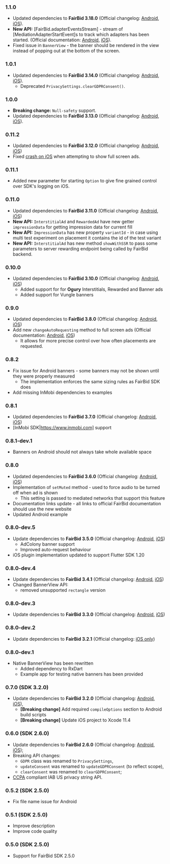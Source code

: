 ### 1.1.0
* Updated dependencies to **FairBid 3.18.0** (Official changelog: [Android](https://developer.fyber.com/hc/en-us/articles/360010205178-FairBid-Android-SDK-Changelog), [iOS](https://developer.fyber.com/hc/en-us/articles/360010021878-FairBid-iOS-SDK-Changelog)).
* **New API:** [FairBid.adapterEventsStream] - stream of [MediationAdapterStartEvent]s to track which adapters has been started. (Official documentation: [Android](https://developer.fyber.com/hc/en-us/articles/4405766010641-Adapter-Started-Callback), [iOS](https://developer.fyber.com/hc/en-us/articles/4405738348305-Adapter-Started-Callback)).
* Fixed issue in `BannerView` - the banner should be rendered in the view instead of popping out at the bottom of the screen.

### 1.0.1
* Updated dependencies to **FairBid 3.14.0** (Official changelog: [Android](https://developer.fyber.com/hc/en-us/articles/360010205178-FairBid-Android-SDK-Changelog), [iOS](https://developer.fyber.com/hc/en-us/articles/360010021878-FairBid-iOS-SDK-Changelog)).
  * Deprecated `PrivacySettings.clearGDPRConsent()`.

### 1.0.0
* **Breaking change:** `Null-safety` support.
* Updated dependencies to **FairBid 3.13.0** (Official changelog: [Android](https://developer.fyber.com/hc/en-us/articles/360010205178-FairBid-Android-SDK-Changelog), [iOS](https://developer.fyber.com/hc/en-us/articles/360010021878-FairBid-iOS-SDK-Changelog)).

### 0.11.2
* Updated dependencies to **FairBid 3.12.0** (Official changelog: [Android](https://developer.fyber.com/hc/en-us/articles/360010205178-FairBid-Android-SDK-Changelog), [iOS](https://developer.fyber.com/hc/en-us/articles/360010021878-FairBid-iOS-SDK-Changelog))
* Fixed [crash on iOS](https://github.com/ukasz123/fairbid_flutter/pull/21) when attempting to show full screen ads.

### 0.11.1
* Added new parameter for starting `Option` to give fine grained control over SDK's logging on iOS.

### 0.11.0
* Updated dependencies to **FairBid 3.11.0** (Official changelog: [Android](https://developer.fyber.com/hc/en-us/articles/360010205178-FairBid-Android-SDK-Changelog), [iOS](https://developer.fyber.com/hc/en-us/articles/360010021878-FairBid-iOS-SDK-Changelog))
* **New API:** `InterstitialAd` and `RewardedAd` have new getter `impressionData` for getting impression data for current fill
* **New API:** `ImpressionData` has new property `variantId` - in case using multi test experiment on placement it contains the id of the test variant
* **New API:** `InterstitialAd` has new method `showWithSSR` to pass some parameters to server rewarding endpoint being called by FairBid backend.

### 0.10.0
* Updated dependencies to **FairBid 3.10.0** (Official changelog: [Android](https://developer.fyber.com/hc/en-us/articles/360010205178-FairBid-Android-SDK-Changelog), [iOS](https://developer.fyber.com/hc/en-us/articles/360010021878-FairBid-iOS-SDK-Changelog))
  * Added support for for **Ogury** Interstitials, Rewarded and Banner ads
  * Added support for Vungle banners

### 0.9.0
* Updated dependencies to **FairBid 3.8.0** (Official changelog: [Android](https://developer.fyber.com/hc/en-us/articles/360010205178-FairBid-Android-SDK-Changelog), [iOS](https://developer.fyber.com/hc/en-us/articles/360010021878-FairBid-iOS-SDK-Changelog))
* Add new `changeAutoRequesting` method to full screen ads (Official documentation: [Android](https://developer.fyber.com/hc/en-us/articles/360010251798-Auto-Request#auto-request-configuration-per-placement-0-2), [iOS](https://developer.fyber.com/hc/en-us/articles/360009940017-Auto-Request#auto-request-configuration-per-placement-0-2))
  * It allows for more precise control over how often placements are requested.

### 0.8.2
* Fix issue for Android banners - some banners may not be shown until they were properly measured
  * The implementation enforces the same sizing rules as FairBid SDK does
* Add missing InMobi dependencies to examples

### 0.8.1
* Updated dependencies to **FairBid 3.7.0** (Official changelog: [Android](https://developer.fyber.com/hc/en-us/articles/360010205178-FairBid-Android-SDK-Changelog), [iOS](https://developer.fyber.com/hc/en-us/articles/360010021878-FairBid-iOS-SDK-Changelog))
* [InMobi SDK|https://www.inmobi.com] support

### 0.8.1-dev.1
* Banners on Android should not always take whole available space

### 0.8.0
* Updated dependencies to **FairBid 3.6.0** (Official changelog: [Android](https://developer.fyber.com/hc/en-us/articles/360010205178-FairBid-Android-SDK-Changelog#version-3-6-0-0-0), [iOS](https://developer.fyber.com/hc/en-us/articles/360010021878-FairBid-iOS-SDK-Changelog#version-3-6-0-0-0))
* Implementation of `setMuted` method - used to force audio to be turned off when ad is shown
  * This setting is passed to mediated networks that support this feature
* Documentation links update - all links to official FairBid documentation should use the new website
* Updated Android example 

### 0.8.0-dev.5
* Update dependencies to **FairBid 3.5.0** (Official changelog: [Android](https://dev-android.fyber.com/docs/fairbid-sdk#version-350), [iOS](https://dev-ios.fyber.com/docs/fairbid-sdk#version-350))
  * AdColony banner support
  * Improved auto-request behaviour
* iOS plugin implementation updated to support Flutter SDK 1.20

### 0.8.0-dev.4
* Update dependencies to **FairBid 3.4.1** (Official changelog: [Android](https://dev-android.fyber.com/docs/fairbid-sdk#version-341), [iOS](https://dev-ios.fyber.com/docs/fairbid-sdk#version-341))
* Changed BannerView API:
  * removed unsupported `rectangle` version

### 0.8.0-dev.3
* Update dependencies to **FairBid 3.3.0** (Official changelog: [Android](https://dev-android.fyber.com/docs/fairbid-sdk#version-330), [iOS](https://dev-ios.fyber.com/docs/fairbid-sdk#version-330))

### 0.8.0-dev.2
* Update dependencies to **FairBid 3.2.1** (Official changelog: [iOS only](https://dev-ios.fyber.com/docs/fairbid-sdk#version-321))

### 0.8.0-dev.1
* Native BannerView has been rewritten
  * Added dependency to RxDart
  * Example app for testing native banners has been provided

### 0.7.0 (SDK 3.2.0)
* Update dependencies to **FairBid 3.2.0** (Official changelog: [Android](https://dev-android.fyber.com/docs/fairbid-sdk), [iOS](https://dev-ios.fyber.com/docs/fairbid-sdk)),
    * **[Breaking change]** Add required `compileOptions` section to Android build scripts
    * **[Breaking change]** Update iOS project to Xcode 11.4
### 0.6.0 (SDK 2.6.0)
* Update dependencies to **FairBid 2.6.0** (Official changelog: [Android](https://dev-android.fyber.com/docs/fairbid-sdk), [iOS](https://dev-ios.fyber.com/docs/fairbid-sdk));
* Breaking API changes:
    * `GDPR` class was renamed to `PrivacySettings`,
    * `updateConsent` was renamed to `updateGDPRConsent` (to reflect scope),
    * `clearConsent` was renamed to `clearGDPRConsent`;
* [CCPA](https://dev-android.fyber.com/docs/ccpa-consent-settings) compliant IAB US privacy string API.

### 0.5.2 (SDK 2.5.0)
* Fix file name issue for Android

### 0.5.1 (SDK 2.5.0)
* Improve description
* Improve code quality

### 0.5.0 (SDK 2.5.0)
* Support for FairBid SDK 2.5.0
